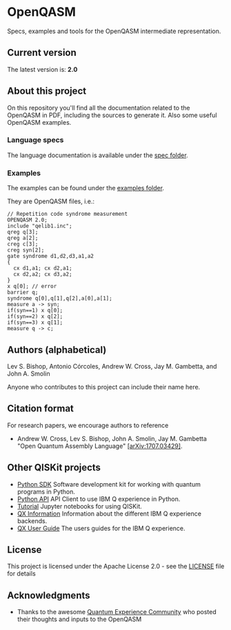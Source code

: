 # OpenQASM
Specs, examples and tools for the OpenQASM intermediate representation.

## Current version

The latest version is: __2.0__

## About this project
On this repository you'll find all the documentation related to the OpenQASM in PDF, including the sources to generate it. Also some useful OpenQASM examples.

### Language specs

The language documentation is available under the [spec folder](https://github.com/IBM/qiskit-openqasm/tree/master/spec).

### Examples

The examples can be found under the [examples folder](https://github.com/IBM/qiskit-openqasm/tree/master/examples).

They are OpenQASM files, i.e.:
```
// Repetition code syndrome measurement
OPENQASM 2.0;
include "qelib1.inc";
qreg q[3];
qreg a[2];
creg c[3];
creg syn[2];
gate syndrome d1,d2,d3,a1,a2 
{ 
  cx d1,a1; cx d2,a1; 
  cx d2,a2; cx d3,a2; 
}
x q[0]; // error
barrier q;
syndrome q[0],q[1],q[2],a[0],a[1];
measure a -> syn;
if(syn==1) x q[0];
if(syn==2) x q[2];
if(syn==3) x q[1];
measure q -> c;
```

## Authors (alphabetical)

Lev S. Bishop, Antonio Córcoles, Andrew W. Cross, Jay M. Gambetta, and John A. Smolin

Anyone who contributes to this project can include their name here.

## Citation format

For research papers, we encourage authors to reference 

* Andrew W. Cross, Lev S. Bishop, John A. Smolin, Jay M. Gambetta "Open Quantum Assembly Language" [[arXiv:1707.03429]](https://arxiv.org/abs/1707.03429).

## Other QISKit projects

* [Python SDK](https://github.com/QISKit/qiskit-sdk-py) Software development kit for working with quantum programs in Python.
* [Python API](https://github.com/QISKit/qiskit-api-py) API Client to use IBM Q experience in Python.
* [Tutorial](https://github.com/QISKit/qiskit-tutorial) Jupyter notebooks for using QISKit. 
* [QX Information](https://github.com/QISKit/qiskit-qx-info) Information about the different IBM Q experience backends.
* [QX User Guide](https://github.com/QISKit/qiskit-qx-user-guides) The users guides for the IBM Q experience.

## License

This project is licensed under the Apache License 2.0 - see the [LICENSE](LICENSE) file for details

## Acknowledgments

* Thanks to the awesome [Quantum Experience Community](https://quantumexperience.ng.bluemix.net) who posted their thoughts and inputs to the OpenQASM

